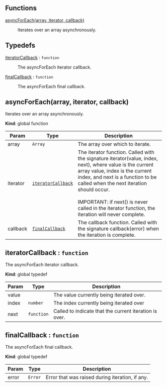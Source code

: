 ## Functions

<dl>
<dt><a href="#asyncForEach">asyncForEach(array, iterator, callback)</a></dt>
<dd><p>Iterates over an array asynchronously.</p>
</dd>
</dl>

## Typedefs

<dl>
<dt><a href="#iteratorCallback">iteratorCallback</a> : <code>function</code></dt>
<dd><p>The asyncForEach iterator callback.</p>
</dd>
<dt><a href="#finalCallback">finalCallback</a> : <code>function</code></dt>
<dd><p>The asyncForEach final callback.</p>
</dd>
</dl>

<a name="asyncForEach"></a>

## asyncForEach(array, iterator, callback)
Iterates over an array asynchronously.

**Kind**: global function  

| Param | Type | Description |
| --- | --- | --- |
| array | <code>Array</code> | The array over which to iterate. |
| iterator | <code>[iteratorCallback](#iteratorCallback)</code> | The iterator function. Called with the signature    iterator(value, index, next), where value is the    current array value, index is the current index,    and next is a function to be called when the next    iteration should occur.    <br><br>    IMPORTANT: if next() is never called in the iterator    function, the iteration will never complete. |
| callback | <code>[finalCallback](#finalCallback)</code> | The callback function. Called with the signature     callback(error) when the iteration is complete. |

<a name="iteratorCallback"></a>

## iteratorCallback : <code>function</code>
The asyncForEach iterator callback.

**Kind**: global typedef  

| Param | Type | Description |
| --- | --- | --- |
| value |  | The value currently being iterated over. |
| index | <code>number</code> | The index currently being iterated over |
| next | <code>function</code> | Called to indicate that the current iteration is over. |

<a name="finalCallback"></a>

## finalCallback : <code>function</code>
The asyncForEach final callback.

**Kind**: global typedef  

| Param | Type | Description |
| --- | --- | --- |
| error | <code>Error</code> | Error that was raised during iteration, if any. |

